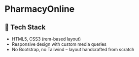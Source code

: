 # PharmacyOnline
## 🔧 Tech Stack
- HTML5, CSS3 (rem-based layout)
- Responsive design with custom media queries
- No Bootstrap, no Tailwind – layout handcrafted from scratch
